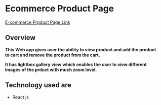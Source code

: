 # Ecommerce Product Page

[E-commerce Prpduct Page Link](ecommerce-product-page-ecd72.web.app)

## Overview

**This Web app gives user the ability to view product and add the product to cart and remove the product from the cart.**

**It has lightbox gallery view which enables the user to view different images of the prduct with much zoom level.**

## Technology used are

- React js
